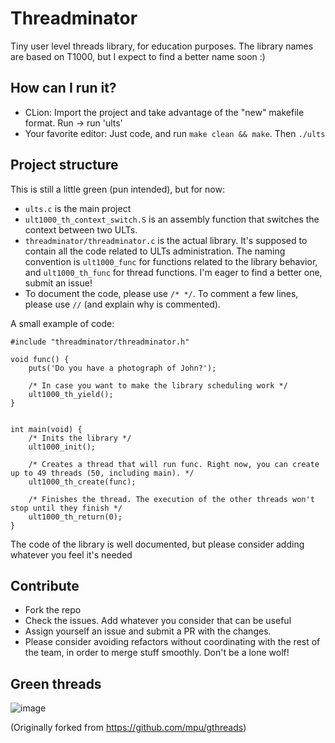 # Threadminator

Tiny user level threads library, for education purposes. The library names are based on T1000, but I expect to find a better name soon :)

## How can I run it?

- CLion: Import the project and take advantage of the "new" makefile format. Run -> run 'ults'
- Your favorite editor: Just code, and run `make clean && make`. Then `./ults`

## Project structure

This is still a little green (pun intended), but for now:
- `ults.c` is the main project
- `ult1000_th_context_switch.S` is an assembly function that switches the context between two ULTs.
- `threadminator/threadminator.c` is the actual library. It's supposed to contain all the code related to ULTs administration. The naming convention is `ult1000_func` for functions related to the library behavior, and `ult1000_th_func` for thread functions. I'm eager to find a better one, submit an issue!
- To document the code, please use `/* */`. To comment a few lines, please use `//` (and explain why is commented).

A small example of code:

```
#include "threadminator/threadminator.h"

void func() {
    puts('Do you have a photograph of John?');

    /* In case you want to make the library scheduling work */
    ult1000_th_yield();
}


int main(void) {
    /* Inits the library */
    ult1000_init();

    /* Creates a thread that will run func. Right now, you can create up to 49 threads (50, including main). */
    ult1000_th_create(func);

    /* Finishes the thread. The execution of the other threads won't stop until they finish */
    ult1000_th_return(0);
}

```
The code of the library is well documented, but please consider adding whatever you feel it's needed

## Contribute

- Fork the repo
- Check the issues. Add whatever you consider that can be useful
- Assign yourself an issue and submit a PR with the changes.
- Please consider avoiding refactors without coordinating with the rest of the team, in order to merge stuff smoothly. Don't be a lone wolf!

## Green threads

![image](https://user-images.githubusercontent.com/1786754/30241000-882ad5b6-9551-11e7-9a21-25d017386334.png)


(Originally forked from https://github.com/mpu/gthreads)
